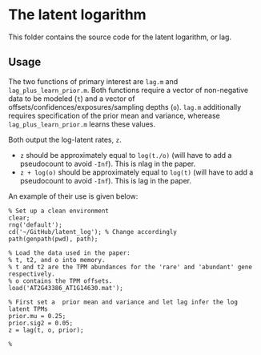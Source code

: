 # The latent logarithm
This folder contains the source code for the latent logarithm, or lag. 

## Usage
The two functions of primary interest are `lag.m` and `lag_plus_learn_prior.m`. Both functions require a vector of non-negative data to be modeled (`t`) and a vector of offsets/confidences/exposures/sampling depths (`o`). `lag.m` additionally requires specification of the prior mean and variance, wherease `lag_plus_learn_prior.m` learns these values. 

Both output the log-latent rates, `z`. 
* `z` should be approximately equal to `log(t./o)` (will have to add a pseudocount to avoid `-Inf`). This is nlag in the paper.
* `z + log(o)` should be approximately equal to `log(t)` (will have to add a pseudocount to avoid `-Inf`). This is lag in the paper.

An example of their use is given below:

```
% Set up a clean environment
clear;
rng('default');
cd('~/GitHub/latent_log'); % Change accordingly
path(genpath(pwd), path);

% Load the data used in the paper:
% t, t2, and o into memory. 
% t and t2 are the TPM abundances for the 'rare' and 'abundant' gene respectively.
% o contains the TPM offsets.
load('AT2G43386_AT1G14630.mat'); 

% First set a  prior mean and variance and let lag infer the log latent TPMs
prior.mu = 0.25;
prior.sig2 = 0.05;
z = lag(t, o, prior);

% 


```


